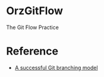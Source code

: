 # OrzGitFlow
The Git Flow Practice

# Reference

- [A successful Git branching model](https://nvie.com/posts/a-successful-git-branching-model/)